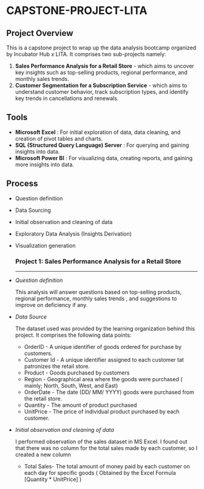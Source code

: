 # CAPSTONE-PROJECT-LITA

## Project Overview

This is a capstone project to wrap up the data analysis bootcamp organized by Incubator Hub x LITA. It comprises two sub-projects namely:

1. **Sales Performance Analysis for a Retail Store** - which aims to uncover key insights such as top-selling products, regional
performance, and monthly sales trends.
2. **Customer Segmentation for a Subscription Service** - which aims to  understand customer behavior, track subscription types,
and identify key trends in cancellations and renewals.

## Tools

* **Microsoft Excel** : For initial exploration of data, data cleaning, and creation of pivot tables and charts.
* **SQL (Structured Query Language) Server** : For querying and gaining insights into data.
* **Microsoft Power BI** : For visualizing data, creating reports, and gaining more insights into data.

## Process

- Question definition 
- Data Sourcing
- Initial observation and cleaning of data
- Exploratory Data Analysis (Insights Derivation)
- Visualization generation
  
  ### Project 1: Sales Performance Analysis for a Retail Store
  ------
* *Question definition*
  
  This analysis will answer questions based on top-selling products, regional performance, monthly sales trends , and suggestions to improve on deficiency if any.

* *Data Source*

  The dataset used was provided by the learning organization behind this project. It comprises the following data points:
     - OrderID - A unique identifier of goods ordered for purchase by customers.
     - Customer Id - A unique identifier assigned to each customer tat patronizes the retail store. 
     - Product - Goods purchased by customers
     - Region - Geographical area where the goods were purchased ( mainly; North, South, West, and East)
     - OrderDate - The date (DD/ MM/ YYYY) goods were purchased from the retail store.
     - Quantity - The amount of product purchased
     - UnitPrice - The price of individual product purchased by each customer.
* *Initial observation and cleaning of data*

  I performed observation of the sales dataset in MS Excel. I found out that there was no column for the total sales made by each customer, so I created a new column
     - Total Sales- The total amount of money paid by each customer on each day for specific goods ( Obtained by the Excel Formula [Quantity * UnitPrice] )

  
 
